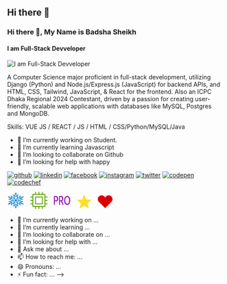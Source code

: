 ## Hi there 👋
### Hi there 👋, My Name is Badsha Sheikh
#### I am Full-Stack Devveloper
![I am Full-Stack Devveloper](https://scontent.fdac68-1.fna.fbcdn.net/v/t39.30808-1/476802524_1736118753624518_5121703320819637239_n.jpg?stp=dst-jpg_s200x200_tt6&_nc_cat=111&ccb=1-7&_nc_sid=e99d92&_nc_eui2=AeGxDY_wQRc0WQRQpfC4pg0TBTW-KXN1dbIFNb4pc3V1sqWuRy4j_yLpc3srHd5Td32lSWdGYWh1NBFOkz-s6iKF&_nc_ohc=DAZWrCPfG7QQ7kNvgHcRSSA&_nc_oc=AdjR4WjIEYsjGrX9oZQY2qT82nDSAbuRqZrIPAGVZ5siaNdgEOBc5--Zg4zrlLjc19RkumFgfH7KF2bLeGGczdpM&_nc_zt=24&_nc_ht=scontent.fdac68-1.fna&_nc_gid=ANhSguJD1a8nzxWy4xJfhAX&oh=00_AYDojeOz2rmJpVCCr6GafmYaTucTSRdmCEIh6Vk55E5FXg&oe=67CDDBF2)

A Computer Science major proficient in full-stack development, utilizing Django (Python) and Node.js/Express.js (JavaScript) for backend APIs, and HTML, CSS, Tailwind, JavaScript, & React for the frontend. Also an ICPC Dhaka Regional 2024 Contestant, driven by a passion for creating user-friendly, scalable web applications with databases like MySQL, Postgres and MongoDB.

Skills: VUE JS / REACT / JS / HTML / CSS/Python/MySQL/Java

- 🔭 I’m currently working on Student. 
- 🌱 I’m currently learning Javascript 
- 👯 I’m looking to collaborate on Github 
- 🤔 I’m looking for help with happy 


[<img src='https://cdn.jsdelivr.net/npm/simple-icons@3.0.1/icons/github.svg' alt='github' height='40'>](https://github.com/https://github.com/Badsha012/Badsha012)  [<img src='https://cdn.jsdelivr.net/npm/simple-icons@3.0.1/icons/linkedin.svg' alt='linkedin' height='40'>](https://www.linkedin.com/in/https://www.linkedin.com/in/md-badsha-sheikh-2019302ba//)  [<img src='https://cdn.jsdelivr.net/npm/simple-icons@3.0.1/icons/facebook.svg' alt='facebook' height='40'>](https://www.facebook.com/https://web.facebook.com/md.badsha.sheikh.423531)  [<img src='https://cdn.jsdelivr.net/npm/simple-icons@3.0.1/icons/instagram.svg' alt='instagram' height='40'>](https://www.instagram.com/mdbadsha.hosen.315/)  [<img src='https://cdn.jsdelivr.net/npm/simple-icons@3.0.1/icons/twitter.svg' alt='twitter' height='40'>](https://twitter.com/https://x.com/BadshaSheikh012)  [<img src='https://cdn.jsdelivr.net/npm/simple-icons@3.0.1/icons/codepen.svg' alt='codepen' height='40'>](https://codepen.io/https://codepen.io/Badsha-Sheikh)  [<img src='https://cdn.jsdelivr.net/npm/simple-icons@3.0.1/icons/codechef.svg' alt='codechef' height='40'>](https://codepen.io/Badsha-Sheikh)  

<a href='https://archiveprogram.github.com/'><img src='https://raw.githubusercontent.com/acervenky/animated-github-badges/master/assets/acbadge.gif' width='40' height='40'></a> <a href='https://docs.github.com/en/developers'><img src='https://raw.githubusercontent.com/acervenky/animated-github-badges/master/assets/devbadge.gif' width='40' height='40'></a> <a href='https://github.com/pricing'><img src='https://raw.githubusercontent.com/acervenky/animated-github-badges/master/assets/pro.gif' width='40' height='40'></a> <a href='https://stars.github.com/'><img src='https://raw.githubusercontent.com/acervenky/animated-github-badges/master/assets/starbadge.gif' width='35' height='35'></a> <a href='https://docs.github.com/en/github/supporting-the-open-source-community-with-github-sponsors'><img src='https://raw.githubusercontent.com/acervenky/animated-github-badges/master/assets/sponsorbadge.gif' width='35' height='35'></a> 





- 🔭 I’m currently working on ...
- 🌱 I’m currently learning ...
- 👯 I’m looking to collaborate on ...
- 🤔 I’m looking for help with ...
- 💬 Ask me about ...
- 📫 How to reach me: ...
- 😄 Pronouns: ...
- ⚡ Fun fact: ...
-->
